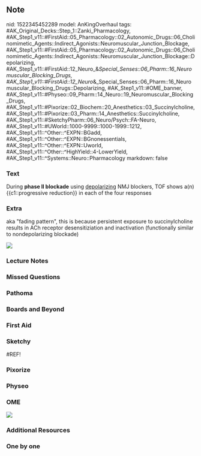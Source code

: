 ## Note
nid: 1522345452289
model: AnKingOverhaul
tags: #AK_Original_Decks::Step_1::Zanki_Pharmacology, #AK_Step1_v11::#FirstAid::05_Pharmacology::02_Autonomic_Drugs::06_Cholinomimetic_Agents::Indirect_Agonists::Neuromuscular_Junction_Blockage, #AK_Step1_v11::#FirstAid::05_Pharmacology::02_Autonomic_Drugs::06_Cholinomimetic_Agents::Indirect_Agonists::Neuromuscular_Junction_Blockage::Depolarizing, #AK_Step1_v11::#FirstAid::12_Neuro_&_Special_Senses::06_Pharm::16_Neuromuscular_Blocking_Drugs, #AK_Step1_v11::#FirstAid::12_Neuro_&_Special_Senses::06_Pharm::16_Neuromuscular_Blocking_Drugs::Depolarizing, #AK_Step1_v11::#OME_banner, #AK_Step1_v11::#Physeo::09_Pharm::14_Neuro::19_Neuromuscular_Blocking_Drugs, #AK_Step1_v11::#Pixorize::02_Biochem::20_Anesthetics::03_Succinylcholine, #AK_Step1_v11::#Pixorize::03_Pharm::14_Anesthetics::Succinylcholine, #AK_Step1_v11::#SketchyPharm::06_Neuro/Psych::FA-Neuro, #AK_Step1_v11::#UWorld::1000-9999::1000-1999::1212, #AK_Step1_v11::^Other::^EXPN::BGadd, #AK_Step1_v11::^Other::^EXPN::BGnonessentials, #AK_Step1_v11::^Other::^EXPN::Uworld, #AK_Step1_v11::^Other::^HighYield::4-LowerYield, #AK_Step1_v11::^Systems::Neuro::Pharmacology
markdown: false

### Text
During <b>phase II blockade</b> using <u>depolarizing</u> NMJ
blockers, TOF shows a(n) {{c1::progressive reduction}} in each of
the four responses

### Extra
aka "fading pattern", this is because persistent exposure to
succinylcholine results in ACh receptor desensitiziation and
inactivation (functionally similar to nondepolarizing blockade)
<div><img src="Succinylcholine%20.png"></div>

### Lecture Notes


### Missed Questions


### Pathoma


### Boards and Beyond


### First Aid


### Sketchy
#REF!

### Pixorize


### Physeo


### OME
<div class="ome-widget">
  <a href="https://onlinemeded.org?ref=anki"><img src=
  "_OME_AnkiFlashcards_General_4.png"></a>
</div>

### Additional Resources


### One by one

